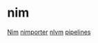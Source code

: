 # nim

[Nim](https://github.com/nim-lang/Nim)
[nimporter](https://github.com/Pebaz/nimporter)
[nlvm](https://github.com/arnetheduck/nlvm)
[pipelines](https://github.com/calebwin/pipelines)

